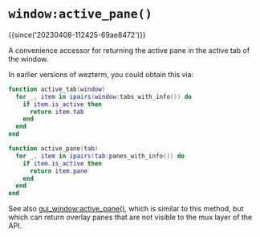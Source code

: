 # `window:active_pane()`

{{since('20230408-112425-69ae8472')}}

A convenience accessor for returning the active pane in the active tab of the window.

In earlier versions of wezterm, you could obtain this via:

```lua
function active_tab(window)
  for _, item in ipairs(window:tabs_with_info()) do
    if item.is_active then
      return item.tab
    end
  end
end

function active_pane(tab)
  for _, item in ipairs(tab:panes_with_info()) do
    if item.is_active then
      return item.pane
    end
  end
end
```

See also [gui_window:active_pane()](../window/active_pane.md), which is similar
to this method, but which can return overlay panes that are not visible to
the mux layer of the API.

